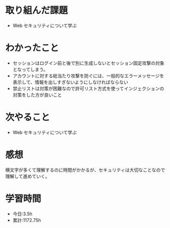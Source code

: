 # 取り組んだ課題

- Web セキュリティについて学ぶ

# わかったこと

- セッションはログイン前と後で別に生成しないとセッション固定攻撃の対象となってしまう。
- アカウントに対する総当たり攻撃を防ぐには、一般的なエラーメッセージを表示して、情報を出しすぎないようにしなければならない
- 禁止リストは対策が困難なので許可リスト方式を使ってインジェクションの対策をした方が良いこと

# 次やること

- Web セキュリティについて学ぶ

# 感想

横文字が多くて理解するのに時間がかかるが、セキュリティは大切なことなので理解して進めていく。

# 学習時間

- 今日:3.5h
- 累計:1172.75h
